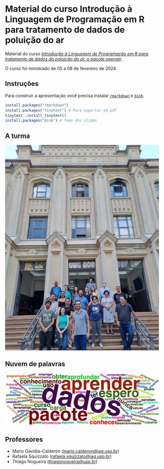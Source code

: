 # Material do curso Introdução à Linguagem de Programação em R para tratamento de dados de poluição do ar
Material do curso [_Introdução à Linguagem de Programação em R para tratamento de dados da poluição do ar: o pacote openair_](https://www.fsp.usp.br/site/eventos/mostra/48597).

O curso foi ministrado de 05 a 08 de fevereiro de 2024.

## Instruções

Para construir a apresentação você precisa instalar [`rmarkdown`](https://alexd106.github.io/intro2R/install_rmarkdown.html) e [`binb`](https://github.com/eddelbuettel/binb/tree/master?tab=readme-ov-file#usage).

```r
install.packages("rmarkdown")
install.packages("tinytext") # Para exportar em pdf
tinytext::install_tinytext() 
install.packages("binb") # Tema dos slides
```

## A turma
![](data/photo/photo_turma.jpg)

## Nuvem de palavras
![](data/word_cloud.png)

## Professores

- Mario Gavidia-Calderón (mario.calderon@iag.usp.br)
- Rafaela Squizzato (rafaela.squizzato@iag.usp.br)
- Thiago Nogueira (thiagonogueira@usp.br)
